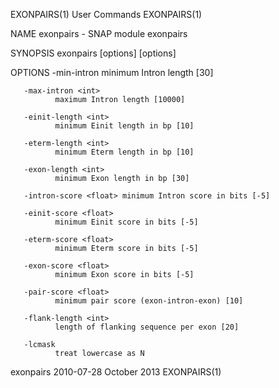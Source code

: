 EXONPAIRS(1)                                                                                                                                         User Commands                                                                                                                                         EXONPAIRS(1)

NAME
       exonpairs - SNAP module exonpairs

SYNOPSIS
       exonpairs [options] <HMM file> <FASTA file> [options]

OPTIONS
       -min-intron <int>
              minimum Intron length [30]

       -max-intron <int>
              maximum Intron length [10000]

       -einit-length <int>
              minimum Einit length in bp [10]

       -eterm-length <int>
              minimum Eterm length in bp [10]

       -exon-length <int>
              minimum Exon length in bp [30]

       -intron-score <float> minimum Intron score in bits [-5]

       -einit-score <float>
              minimum Einit score in bits [-5]

       -eterm-score <float>
              minimum Eterm score in bits [-5]

       -exon-score <float>
              minimum Exon score in bits [-5]

       -pair-score <float>
              minimum pair score (exon-intron-exon) [10]

       -flank-length <int>
              length of flanking sequence per exon [20]

       -lcmask
              treat lowercase as N

exonpairs 2010-07-28                                                                                                                                  October 2013                                                                                                                                         EXONPAIRS(1)
